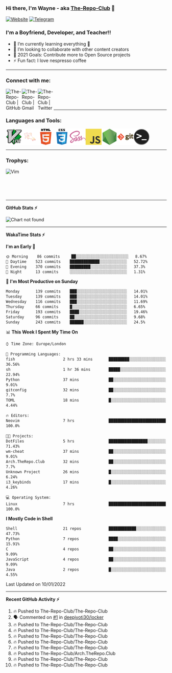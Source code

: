 ### Hi there, I'm Wayne - aka [The-Repo-Club][website] 👋

[![Website](https://img.shields.io/website?label=github.com/The-Repo-Club/&color=orange&style=flat-square&url=https://github.com/The-Repo-Club/)][website]
[![Telegram](https://img.shields.io/badge/Chat%20on-Telegram-orange.svg?color=orange&logo=telegram&style=flat-square)][telegram]

### I'm a Boyfriend, Developer, and Teacher!!

- 🌱 I’m currently learning everything 🤣
- 👯 I’m looking to collaborate with other content creators
- 🥅 2021 Goals: Contribute more to Open Source projects
- ⚡ Fun fact: I love nespresso coffee

---
### Connect with me:

[<img align="left" alt="The-Repo-Club | GitHub" width="50px" src="https://img.icons8.com/nolan/64/github.png" />][website]
[<img align="left" alt="The-Repo-Club | Gmail" width="50px" src="https://img.icons8.com/nolan/64/gmail.png" />][email]
[<img align="left" alt="The-Repo-Club | Twitter" width="50px" src="https://img.icons8.com/nolan/64/telegram-app.png" />][telegram]

[website]: https://github.com/The-Repo-Club/
[email]: mailto:wayne6324@gmail.com
[telegram]: https://t.me/TheRepoClub

<br />
<br />
<br />

---
### Languages and Tools:

<img align="left" alt="Vim" width="50px" src="https://raw.githubusercontent.com/github/explore/80688e429a7d4ef2fca1e82350fe8e3517d3494d/topics/vim/vim.png" />
<img align="left" alt="Fish" width="50px" src="https://raw.githubusercontent.com/github/explore/80688e429a7d4ef2fca1e82350fe8e3517d3494d/topics/fish/fish.png" />
<img align="left" alt="HTML5" width="50px" src="https://raw.githubusercontent.com/github/explore/80688e429a7d4ef2fca1e82350fe8e3517d3494d/topics/html/html.png" />
<img align="left" alt="CSS3" width="50px" src="https://raw.githubusercontent.com/github/explore/80688e429a7d4ef2fca1e82350fe8e3517d3494d/topics/css/css.png" />
<img align="left" alt="Sass" width="50px" src="https://raw.githubusercontent.com/github/explore/80688e429a7d4ef2fca1e82350fe8e3517d3494d/topics/sass/sass.png" />
<img align="left" alt="JavaScript" width="50px" src="https://raw.githubusercontent.com/github/explore/80688e429a7d4ef2fca1e82350fe8e3517d3494d/topics/javascript/javascript.png" />
<img align="left" alt="Node.js" width="50px" src="https://raw.githubusercontent.com/github/explore/80688e429a7d4ef2fca1e82350fe8e3517d3494d/topics/nodejs/nodejs.png" />
<img align="left" alt="Git" width="50px" src="https://raw.githubusercontent.com/github/explore/80688e429a7d4ef2fca1e82350fe8e3517d3494d/topics/git/git.png" />
<img align="left" alt="Terminal" width="50px" src="https://raw.githubusercontent.com/github/explore/80688e429a7d4ef2fca1e82350fe8e3517d3494d/topics/terminal/terminal.png" />

<br />
<br />
<br />

---
### Trophys:

<img align="left" alt="Vim" width="1200px" src="https://github-profile-trophy.vercel.app/?username=The-Repo-Club&theme=dracula&margin-w=8&margin-h=8&column=8" />

---

<br />
<br />
<br />
<br />

---
**GitHub Stats ⚡**

![Chart not found](https://github-readme-stats.vercel.app/api?username=The-Repo-Club&theme=tokyonight&show_icons=true&count_private=true&hide_border=true&include_all_commits=true&custom_title=The-Repo-Club%27s+GitHub+Stats)


---
**WakaTime Stats ⚡**

<!--START_SECTION:waka-->
**I'm an Early 🐤** 

```text
🌞 Morning    86 commits     ██░░░░░░░░░░░░░░░░░░░░░░░   8.67% 
🌆 Daytime    523 commits    █████████████░░░░░░░░░░░░   52.72% 
🌃 Evening    370 commits    █████████░░░░░░░░░░░░░░░░   37.3% 
🌙 Night      13 commits     ░░░░░░░░░░░░░░░░░░░░░░░░░   1.31%

```
📅 **I'm Most Productive on Sunday** 

```text
Monday       139 commits    ███░░░░░░░░░░░░░░░░░░░░░░   14.01% 
Tuesday      139 commits    ███░░░░░░░░░░░░░░░░░░░░░░   14.01% 
Wednesday    116 commits    ███░░░░░░░░░░░░░░░░░░░░░░   11.69% 
Thursday     66 commits     █░░░░░░░░░░░░░░░░░░░░░░░░   6.65% 
Friday       193 commits    ████░░░░░░░░░░░░░░░░░░░░░   19.46% 
Saturday     96 commits     ██░░░░░░░░░░░░░░░░░░░░░░░   9.68% 
Sunday       243 commits    ██████░░░░░░░░░░░░░░░░░░░   24.5%

```


📊 **This Week I Spent My Time On** 

```text
⌚︎ Time Zone: Europe/London

💬 Programming Languages: 
fish                     2 hrs 33 mins       █████████░░░░░░░░░░░░░░░░   36.56% 
sh                       1 hr 36 mins        █████░░░░░░░░░░░░░░░░░░░░   22.94% 
Python                   37 mins             ██░░░░░░░░░░░░░░░░░░░░░░░   9.01% 
gitconfig                32 mins             ██░░░░░░░░░░░░░░░░░░░░░░░   7.7% 
TOML                     18 mins             █░░░░░░░░░░░░░░░░░░░░░░░░   4.44%

🔥 Editors: 
Neovim                   7 hrs               █████████████████████████   100.0%

🐱‍💻 Projects: 
DotFiles                 5 hrs               █████████████████░░░░░░░░   71.43% 
wm-cheat                 37 mins             ██░░░░░░░░░░░░░░░░░░░░░░░   9.01% 
Arch.TheRepo.Club        32 mins             ██░░░░░░░░░░░░░░░░░░░░░░░   7.7% 
Unknown Project          26 mins             █░░░░░░░░░░░░░░░░░░░░░░░░   6.24% 
i3_keybinds              17 mins             █░░░░░░░░░░░░░░░░░░░░░░░░   4.26%

💻 Operating System: 
Linux                    7 hrs               █████████████████████████   100.0%

```

**I Mostly Code in Shell** 

```text
Shell                    21 repos            ████████████░░░░░░░░░░░░░   47.73% 
Python                   7 repos             ████░░░░░░░░░░░░░░░░░░░░░   15.91% 
C                        4 repos             ██░░░░░░░░░░░░░░░░░░░░░░░   9.09% 
JavaScript               4 repos             ██░░░░░░░░░░░░░░░░░░░░░░░   9.09% 
Java                     2 repos             █░░░░░░░░░░░░░░░░░░░░░░░░   4.55%

```



 Last Updated on 10/01/2022
<!--END_SECTION:waka-->

---

**Recent GitHub Activity :zap:**

<!--START_SECTION:activity-->
1. 🔥 Pushed to The-Repo-Club/The-Repo-Club
2. 🗣 Commented on [#1](https://github.com/deepjyoti30/locker/issues/1) in [deepjyoti30/locker](https://github.com/deepjyoti30/locker)
3. 🔥 Pushed to The-Repo-Club/The-Repo-Club
4. 🔥 Pushed to The-Repo-Club/The-Repo-Club
5. 🔥 Pushed to The-Repo-Club/The-Repo-Club
6. 🔥 Pushed to The-Repo-Club/The-Repo-Club
7. 🔥 Pushed to The-Repo-Club/The-Repo-Club
8. 🔥 Pushed to The-Repo-Club/Arch.TheRepo.Club
9. 🔥 Pushed to The-Repo-Club/The-Repo-Club
10. 🔥 Pushed to The-Repo-Club/The-Repo-Club
<!--END_SECTION:activity-->